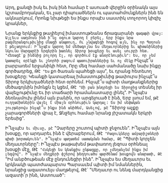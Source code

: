 
Արդ, քանզի իսկ եւ իսկ ինձ համար է ասուած
վերջին օրինակն այս կշտամբողական,
Եւ չար դիպուածներն ու պատահմունքներն ինձ
են ակնարկում,
Որոնք նիւթեցի ես ինքս որպէս սաստիկ տոչորող
կիզիչ կրակներ,


Նրանք երկնքից թափելով իմաստութեանս
ճրագարանի` գագաթի վրայ:
Այլեւս սաղմոսն ինձ ի՞նչ օգուտ կարող է բերել,
Երբ ինքս նրա բազմերանգութիւնից մնացի
անպտուղ,
Ու չնվագեցի հոգով այն, ինչ որ
Պօղոսն է թելադրում:
Ի՞նչպէս կարող եմ մեծագոյնս ես մեղաւորներից
եւ պիտանիներից նկունս
Մարգարէի երգերին խառնել Տիրոջ խօսքերը եւ
ասել սուրբի հետ.
"Հեռացէ՛ք ինձնից բոլորդ էլ, որ գործում էք
անօրէնութիւն":
Ես, որ չեմ կատարել օրէնքի եւ շնորհի բազում
պատուիրաններից եւ ոչ մէկը`
Ինչպէ՞ս բարբառեմ երջանիկի հետ,
Որը մեզ համար սահմանածը նախ ինքը
գործադրեց,
Թէ` "Ես` քո ծառան պահեցի այս", եւ դրանց
հետեւող խօսքերը:
Կեանքի կատարեալ իմաստութիւնից թափուրս
ինչպէ՞ս
Տիրոջ երկիւղածների հետ օրհնեմ.
Ինչպէ՞ս պիտի մաղթանքներից մեծագոյնին
իմոնքն էլ կցեմ,
Թէ` "Մի բան խնդրեցի ես Տիրոջից` տեսնել իր
վայելչութիւնը
Եւ իր տաճարի հրամանատարը լինել".
Ի՞նչպէս ձեռնամուխ լինեմ այն բանին, որ
արգելուած է ինձ,
Երբ լսում եմ, թէ` ուղղամիտներին վայել է միայն
օրհնութիւն կարդալ:
Ես իմ սեփական շուրթերովս ինչպէ՞ս ինքս ինձ
անիծեմ,
Ասելով, թէ` "Տիրոջ աչքը չարագործների վրայ է,
Ջնջելու համար նրանց յիշատակն երկրի երեսից".


Ի՞նչպէս` եւ միւսը, թէ` "Չարերը շուտով պիտի
ջնջուեն".
Ի՞նչպէս այն խօսքը, որ արդարեւ ինձ է
վերաբերում,
Թէ` "Բազուկները ամբարիշտների պիտի
խորտակուեն".
Ի՞նչպէս պաղատեմ սատակման համար,
Թէ` "Պիտի կորչեն մեղաւորները":
Ի՞նչպէս թաթախեմ թափառող լեզուս օրհնեալ
խօսքի մէջ,
Թէ` "Հսկեցի ես կեանքիս ընթացքը, որ չմեղանչեմ
ինքս իմ լեզվով".
Ի՞նչպէս մեղքերի փշերով խեղդուածս պարծենամ
խօսքովն անարատի,
Թէ` "Իմ անբծութեան մէջ ընդունեցիր ինձ".
Ի՞նչպէս ես մեղաւորս եւ կրկնակի պատժապարտս
Պարսաւեմ պիտի իմ նմաններին, նրանցից
ազատուելս մաղթելով,
Թէ` "Մեղաւոր ու նենգ մարդկանցից ազատի՜ր
ինձ, Աստուած":
